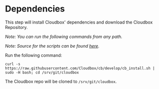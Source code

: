 # Dependencies

This step will install Cloudbox' dependencies and download the Cloudbox Repository.

_Note: You can run the following commands from any path._

_Note: Source for the scripts can be found_ [_here_](https://github.com/Cloudbox/cb/tree/develop)_._

Run the following command:

```text
curl -s https://raw.githubusercontent.com/Cloudbox/cb/develop/cb_install.sh | sudo -H bash; cd /srv/git/cloudbox
```

The Cloudbox repo will be cloned to `/srv/git/cloudbox`.

